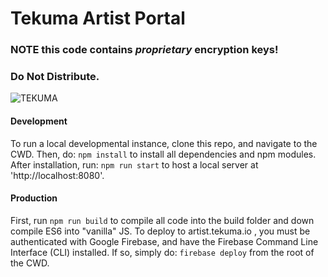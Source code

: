 Tekuma Artist Portal
=====================
### **NOTE** this code contains *proprietary* encryption keys!
### Do Not Distribute.

[logo]:https://artist.tekuma.io/logos/logo.png
![TEKUMA](https://artist.tekuma.io/logos/logo.png)

#### Development

To run a local developmental instance, clone this repo, and navigate to the CWD.
Then, do:
`npm install`
to install all dependencies and npm modules.
After installation, run:
`npm run start`
to host a local server at 'http://localhost:8080'.

#### Production
First, run `npm run build` to compile all code into the build folder
and down compile ES6 into "vanilla" JS.
To deploy to artist.tekuma.io , you must be authenticated with Google Firebase,
and have the Firebase Command Line Interface (CLI) installed. If so, simply do:
`firebase deploy`  from the root of the CWD.
